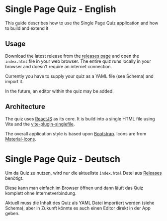 # Single Page Quiz - English

This guide describes how to use the Single Page Quiz application and how to build and extend it.

## Usage

Download the latest release from the [releases page](https://github.com/tdreja/single-page-quiz/releases) and open the `index.html` file in your web browser. 
The entire quiz runs locally in your browser and doesn't require an internet connection.

Currently you have to supply your quiz as a YAML file (see Schema) and import it.

In the future, an editor within the quiz may be added.

## Architecture

The quiz uses [ReactJS](https://react.dev/) as its core. It is build into a single HTML file using Vite and the [vite-plugin-singlefile](https://github.com/richardtallent/vite-plugin-singlefile).

The overall application style is based upon [Bootstrap](https://getbootstrap.com/). Icons are from [Material-Icons](https://fonts.google.com/icons).

# Single Page Quiz - Deutsch

Um da Quiz zu nutzen, wird nur die aktuellste `index.html` Datei aus [Releases](https://github.com/tdreja/single-page-quiz/releases) benötigt.

Diese kann man einfach im Browser öffnen und dann läuft das Quiz komplett ohne Internetverbindung.

Aktuell muss die Inhalt des Quiz als YAML Datei importiert werden (siehe Schema), aber in Zukunft könnte es auch einen Editor direkt in der App geben.